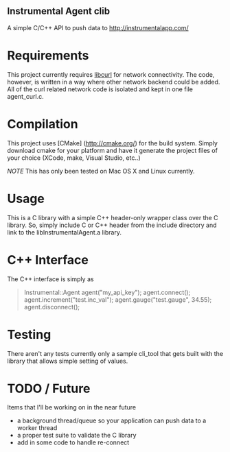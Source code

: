 Instrumental Agent clib
-----------------------

A simple C/C++ API to push data to http://instrumentalapp.com/

Requirements
============
This project currently requires [libcurl](http://curl.haxx.se/libcurl/)
for network connectivity. The code, however, is written in a way where
other network backend could be added. All of the curl related network code is
isolated and kept in one file agent_curl.c.

Compilation
===========
This project uses [CMake] (http://cmake.org/) for the build system.
Simply download cmake for your platform and have it generate the project
files of your choice (XCode, make, Visual Studio, etc..)

*NOTE* This has only been tested on Mac OS X and Linux currently.

Usage
=====

This is a C library with a simple C++ header-only wrapper class over the C library.
So, simply include C or C++ header from the include directory and link to the 
libInstrumentalAgent.a library.

C++ Interface
=============
The C++ interface is simply as

> Instrumental::Agent agent("my_api_key");
> agent.connect();
> agent.increment("test.inc_val");
> agent.gauge("test.gauge", 34.55);
> agent.disconnect();

Testing
=======
There aren't any tests currently only a sample cli_tool that gets built with the
library that allows simple setting of values.

TODO / Future
=============

Items that I'll be working on in the near future

* a background thread/queue so your application can push data to a worker thread
* a proper test suite to validate the C library
* add in some code to handle re-connect

